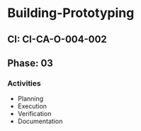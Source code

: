 # Building-Prototyping

## CI: CI-CA-O-004-002
## Phase: 03

### Activities
- Planning
- Execution
- Verification
- Documentation
